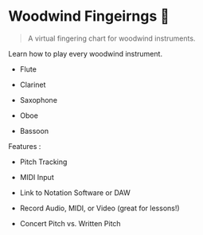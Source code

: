 # Woodwind Fingeirngs 🎷

> A virtual fingering chart for woodwind instruments.


Learn how to play every woodwind instrument.


- Flute

- Clarinet

- Saxophone

- Oboe

- Bassoon


Features :

- Pitch Tracking

- MIDI Input

- Link to Notation Software or DAW

- Record Audio, MIDI, or Video (great for lessons!)

- Concert Pitch vs. Written Pitch
